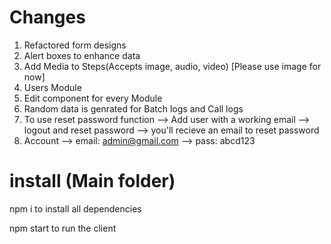 # Changes 
 1. Refactored form designs
 2. Alert boxes to enhance data 
 3. Add Media to Steps(Accepts image, audio, video) [Please use image for now]
 4. Users Module 
 5. Edit component for every Module
 6. Random data is genrated for Batch logs and Call logs
 7. To use reset password function --> Add user with a working email --> logout and reset password --> you'll recieve an email to reset password 
 8. Account --> email: admin@gmail.com --> pass: abcd123 

 

# install (Main folder)
npm i to install all dependencies 

npm start to run the client 

    
